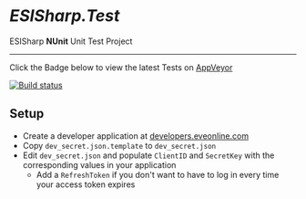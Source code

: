 # ***ESISharp.Test***

ESISharp **NUnit** Unit Test Project

---

Click the Badge below to view the latest Tests on [AppVeyor](https://www.appveyor.com/)

[![Build status](https://ci.appveyor.com/api/projects/status/i3opy3bvu3vfmmf2?svg=true)](https://ci.appveyor.com/project/wranders/esisharp/build/tests)

## Setup

- Create a developer application at [developers.eveonline.com](https://developers.eveonline.com/)
- Copy `dev_secret.json.template` to `dev_secret.json`
- Edit `dev_secret.json` and populate `ClientID` and `SecretKey` with the corresponding values in your application
  - Add a `RefreshToken` if you don't want to have to log in every time your access token expires
